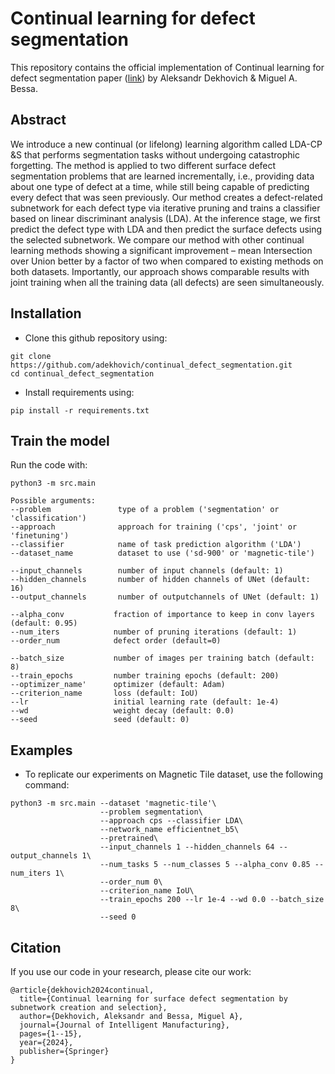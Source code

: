 # Continual learning for defect segmentation

This repository contains the official implementation of Continual learning for defect segmentation paper ([link](https://link.springer.com/article/10.1007/s10845-024-02393-4)) by Aleksandr Dekhovich & Miguel A. Bessa.

## Abstract

We introduce a new continual (or lifelong) learning algorithm called LDA-CP &S that performs segmentation tasks without undergoing catastrophic forgetting. The method is applied to two different surface defect segmentation problems that are learned incrementally, i.e., providing data about one type of defect at a time, while still being capable of predicting every defect that was seen previously. Our method creates a defect-related subnetwork for each defect type via iterative pruning and trains a classifier based on linear discriminant analysis (LDA). At the inference stage, we first predict the defect type with LDA and then predict the surface defects using the selected subnetwork. We compare our method with other continual learning methods showing a significant improvement – mean Intersection over Union better by a factor of two when compared to existing methods on both datasets. Importantly, our approach shows comparable results with joint training when all the training data (all defects) are seen simultaneously.

## Installation

* Clone this github repository using:
```
git clone https://github.com/adekhovich/continual_defect_segmentation.git
cd continual_defect_segmentation
```

* Install requirements using:
```
pip install -r requirements.txt
```

## Train the model

Run the code with:
```
python3 -m src.main

Possible arguments:
--problem               type of a problem ('segmentation' or 'classification')
--approach              approach for training ('cps', 'joint' or 'finetuning')
--classifier            name of task prediction algorithm ('LDA')
--dataset_name          dataset to use ('sd-900' or 'magnetic-tile')

--input_channels        number of input channels (default: 1)
--hidden_channels       number of hidden channels of UNet (default: 16)
--output_channels       number of outputchannels of UNet (default: 1)

--alpha_conv           fraction of importance to keep in conv layers (default: 0.95)
--num_iters            number of pruning iterations (default: 1)
--order_num            defect order (default=0)

--batch_size           number of images per training batch (default: 8)
--train_epochs         number training epochs (default: 200)   
--optimizer_name'      optimizer (default: Adam)
--criterion_name       loss (default: IoU)
--lr                   initial learning rate (default: 1e-4)                   
--wd                   weight decay (default: 0.0)         
--seed                 seed (default: 0)

```

## Examples

* To replicate our experiments on Magnetic Tile dataset, use the following command:
```
python3 -m src.main --dataset 'magnetic-tile'\
                    --problem segmentation\
                    --approach cps --classifier LDA\
                    --network_name efficientnet_b5\
                    --pretrained\
                    --input_channels 1 --hidden_channels 64 --output_channels 1\
                    --num_tasks 5 --num_classes 5 --alpha_conv 0.85 --num_iters 1\
                    --order_num 0\
                    --criterion_name IoU\
                    --train_epochs 200 --lr 1e-4 --wd 0.0 --batch_size 8\
                    --seed 0
```


## Citation

If you use our code in your research, please cite our work:
```
@article{dekhovich2024continual,
  title={Continual learning for surface defect segmentation by subnetwork creation and selection},
  author={Dekhovich, Aleksandr and Bessa, Miguel A},
  journal={Journal of Intelligent Manufacturing},
  pages={1--15},
  year={2024},
  publisher={Springer}
}
``` 
